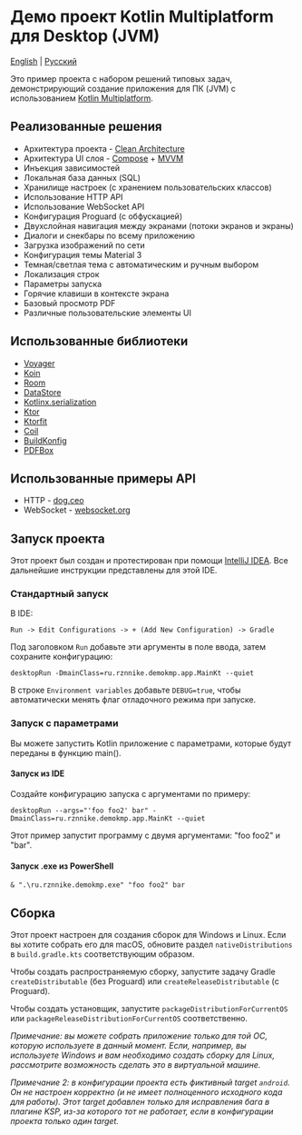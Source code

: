 # Демо проект Kotlin Multiplatform для Desktop (JVM)
[English](https://github.com/RznNike/DemoKMP#readme) | [Русский](/README.ru.md)

Это пример проекта с набором решений типовых задач, демонстрирующий создание приложения для ПК (JVM) с использованием [Kotlin Multiplatform](https://www.jetbrains.com/kotlin-multiplatform/).

## Реализованные решения
* Архитектура проекта - [Clean Architecture](https://blog.cleancoder.com/uncle-bob/2012/08/13/the-clean-architecture.html)
* Архитектура UI слоя - [Compose](https://developer.android.com/develop/ui/compose/documentation) + [MVVM](https://developer.android.com/topic/libraries/architecture/viewmodel)
* Инъекция зависимостей
* Локальная база данных (SQL)
* Хранилище настроек (с хранением пользовательских классов)
* Использование HTTP API
* Использование WebSocket API
* Конфигурация Proguard (с обфускацией)
* Двухслойная навигация между экранами (потоки экранов и экраны)
* Диалоги и снекбары по всему приложению
* Загрузка изображений по сети
* Конфигурация темы Material 3
* Темная/светлая тема с автоматическим и ручным выбором
* Локализация строк
* Параметры запуска
* Горячие клавиши в контексте экрана
* Базовый просмотр PDF
* Различные пользовательские элементы UI

## Использованные библиотеки
* [Voyager](https://voyager.adriel.cafe/)
* [Koin](https://insert-koin.io/)
* [Room](https://developer.android.com/jetpack/androidx/releases/room)
* [DataStore](https://developer.android.com/jetpack/androidx/releases/datastore)
* [Kotlinx.serialization](https://github.com/Kotlin/kotlinx.serialization)
* [Ktor](https://ktor.io/)
* [Ktorfit](https://foso.github.io/Ktorfit/)
* [Coil](https://coil-kt.github.io/coil/)
* [BuildKonfig](https://github.com/yshrsmz/BuildKonfig)
* [PDFBox](https://pdfbox.apache.org/)

## Использованные примеры API
* HTTP - [dog.ceo](https://dog.ceo/dog-api/)
* WebSocket - [websocket.org](https://websocket.org/tools/websocket-echo-server)

## Запуск проекта
Этот проект был создан и протестирован при помощи [IntelliJ IDEA](https://www.jetbrains.com/idea/). Все дальнейшие инструкции представлены для этой IDE.

### Стандартный запуск
В IDE:

```Run -> Edit Configurations -> + (Add New Configuration) -> Gradle```

Под заголовком ```Run``` добавьте эти аргументы в поле ввода, затем сохраните конфигурацию:

```desktopRun -DmainClass=ru.rznnike.demokmp.app.MainKt --quiet```

В строке ```Environment variables``` добавьте ```DEBUG=true```, чтобы автоматически менять флаг отладочного режима при запуске.

### Запуск с параметрами
Вы можете запустить Kotlin приложение с параметрами, которые будут переданы в функцию main().

#### Запуск из IDE
Создайте конфигурацию запуска с аргументами по примеру:

```desktopRun --args="'foo foo2' bar" -DmainClass=ru.rznnike.demokmp.app.MainKt --quiet```

Этот пример запустит программу с двумя аргументами: "foo foo2" и "bar".

#### Запуск .exe из PowerShell
```& ".\ru.rznnike.demokmp.exe" "foo foo2" bar```

## Сборка
Этот проект настроен для создания сборок для Windows и Linux. Если вы хотите собрать его для macOS, обновите раздел ```nativeDistributions``` в ```build.gradle.kts``` соответствующим образом.

Чтобы создать распространяемую сборку, запустите задачу Gradle ```createDistributable``` (без Proguard) или ```createReleaseDistributable``` (с Proguard).

Чтобы создать установщик, запустите ```packageDistributionForCurrentOS``` или ```packageReleaseDistributionForCurrentOS``` соответственно.

*Примечание: вы можете собрать приложение только для той ОС, которую используете в данный момент. Если, например, вы используете Windows и вам необходимо создать сборку для Linux, рассмотрите возможность сделать это в виртуальной машине.*

*Примечание 2: в конфигурации проекта есть фиктивный target ```android```. Он не настроен корректно (и не имеет полноценного исходного кода для работы). Этот target добавлен только для исправления бага в плагине KSP, из-за которого тот не работает, если в конфигурации проекта только один target.*